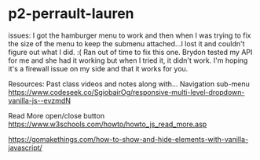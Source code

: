 # p2-perrault-lauren

issues: I got the hamburger menu to work and then when I was trying to fix the size of the menu to keep the submenu attached...I lost it and couldn't figure out what I did. :(  Ran out of time to fix this one. 
Brydon tested my API for me and she had it working but when I tried it, it didn't work.  I'm hoping it's a firewall issue on my side and that it works for you. 

Resources: Past class videos and notes along with...
Navigation sub-menu
https://www.codeseek.co/SgiobairOg/responsive-multi-level-dropdown-vanilla-js--evzmdN

Read More open/close button
https://www.w3schools.com/howto/howto_js_read_more.asp

https://gomakethings.com/how-to-show-and-hide-elements-with-vanilla-javascript/
